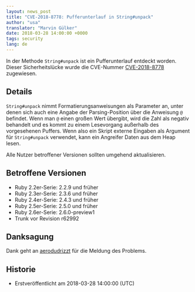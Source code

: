 ```yaml
---
layout: news_post
title: "CVE-2018-8778: Pufferunterlauf in String#unpack"
author: "usa"
translator: "Marvin Gülker"
date: 2018-03-28 14:00:00 +0000
tags: security
lang: de
---
```


In der Methode `String#unpack` ist ein Pufferunterlauf entdeckt
worden. Dieser Sicherheitslücke wurde die CVE-Nummer
[CVE-2018-8778](http://cve.mitre.org/cgi-bin/cvename.cgi?name=CVE-2018-8778)
zugewiesen.

## Details

`String#unpack` nimmt Formatierungsanweisungen als Parameter an, unter
denen sich auch eine Angabe der Parsing-Position über die Anweisung
`@` befindet. Wenn man `@` einen großen Wert übergibt, wird die Zahl
als negativ behandelt und es kommt zu einem Lesevorgang außerhalb des
vorgesehenen Puffers. Wenn also ein Skript externe Eingaben als
Argument für `String#unpack` verwendet, kann ein Angreifer Daten aus
dem Heap lesen.

Alle Nutzer betroffener Versionen sollten umgehend aktualisieren.

## Betroffene Versionen

* Ruby 2.2er-Serie: 2.2.9 und früher
* Ruby 2.3er-Serie: 2.3.6 und früher
* Ruby 2.4er-Serie: 2.4.3 und früher
* Ruby 2.5er-Serie: 2.5.0 und früher
* Ruby 2.6er-Serie: 2.6.0-preview1
* Trunk vor Revision r62992

## Danksagung

Dank geht an [aerodudrizzt](https://hackerone.com/aerodudrizzt) für
die Meldung des Problems.

## Historie

* Erstveröffentlicht am 2018-03-28 14:00:00 (UTC)
